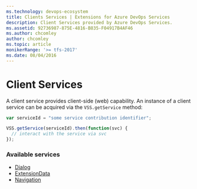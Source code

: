 ```yaml
---
ms.technology: devops-ecosystem
title: Clients Services | Extensions for Azure DevOps Services
description: Client Services provided by Azure DevOps Services.
ms.assetid: 92736987-875E-4816-B835-F04917B4AF46
ms.author: chcomley
author: chcomley
ms.topic: article
monikerRange: '>= tfs-2017'
ms.date: 08/04/2016
---
```


# Client Services

A client service provides client-side (web) capability. An instance of a client service can be acquired via the `VSS.getService` method:

```js
var serviceId = "some service contribution identifier";

VSS.getService(serviceId).then(function(svc) {
  // interact with the service via svc
});
```

### Available services

- [Dialog](./api/VSS/SDK/Services/Dialogs/HostDialogService.md)
- [ExtensionData](./api/VSS/SDK/Services/ExtensionData/ExtensionDataService.md)
- [Navigation](./api/VSS/SDK/Services/Navigation/HostNavigationService.md)
